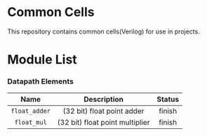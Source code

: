 # Common Cells

This repository contains common cells(Verilog) for use in projects.

# Module List

### Datapath Elements

|           Name          |                     Description                     |    Status    | 
|:-----------------------:|:---------------------------------------------------:|:------------:|
| `float_adder`            | (32 bit) float point adder                          | finish       |
| `float_mul`              | (32 bit) float point multiplier                     | finish       |